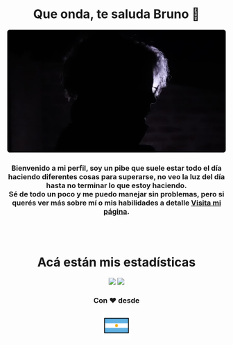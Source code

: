 <div align="center">
  <div>
    <h1>Que onda, te saluda Bruno 👋</h1>
    <img src="./assets/background_alt.png" width=512px height=auto>
  </div>

  <div>
    <h3>Bienvenido a mi perfil, soy un pibe que suele estar todo el día haciendo diferentes cosas para superarse, no veo la luz del día hasta no terminar lo que estoy haciendo.<br>Sé de todo un poco y me puedo manejar sin problemas, pero si querés ver más sobre mí o mis habilidades a detalle <a href="https://brunoo1545.github.io">Visita mi página</a>.</h3>
  </div>
  
  <br>
  <br>

  <div>
    <h1>Acá están mis estadísticas</h1>
    <a href="https://github.com/BRUNOO1545" style="text-decoration: none">
      <img height="180em" src="https://github-readme-stats.vercel.app/api?username=BRUNOO1545&show_icons=true&theme=radical&include_all_commits=true&count_private=true"/>
      <img height="180em" src="https://github-readme-stats.vercel.app/api/top-langs/?username=BRUNOO1545&show_icons=true&theme=radical&layout=compact&langs_count=6&count_private=true"/>
    </a>
  </div>

  <div>
    <h3>Con ❤ desde</h3>
    <img src="./assets/argentina_emoji.png" width=64px height=auto>
  </div>
</div>
